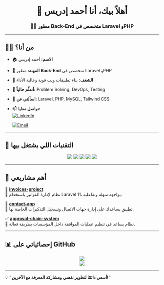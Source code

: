 <h1 align="center">👋 أهلاً بيك، أنا أحمد إدريس</h1>  
<h3 align="center">👨‍💻 مطور Back-End متخصص في Laravel وPHP</h3>  

 

---

## 👨‍💻 **من أنا؟**  
- 🏠 **الاسم:** أحمد إدريس  
- 💼 **المهنة:** مطور **Back-End** متخصص في Laravel وPHP  
- 🚀 **الشغف:** بناء تطبيقات ويب قوية وعالية الأداء  
- 🌱 **أتعلّم حالياً:** Problem Solving, DevOps, Testing  
- 💬 **اسألني عن:** Laravel, PHP, MySQL, Tailwind CSS  
- 📫 **تواصل معايا:**  
  [![LinkedIn](https://img.shields.io/badge/LinkedIn-0077B5?style=for-the-badge&logo=linkedin&logoColor=white)](www.linkedin.com/in/ahmed-edress-627b56238)
  
  [![Email](https://img.shields.io/badge/Email-D14836?style=for-the-badge&logo=gmail&logoColor=white)](mailto:ahmededress111@gmail.com)  

---

## 🔧 **التقنيات اللي بشتغل بيها**  
<p align="center">
  <img src="https://img.shields.io/badge/PHP-777BB4?style=for-the-badge&logo=php&logoColor=white" />
  <img src="https://img.shields.io/badge/Laravel-FF2D20?style=for-the-badge&logo=laravel&logoColor=white" />
  <img src="https://img.shields.io/badge/MySQL-4479A1?style=for-the-badge&logo=mysql&logoColor=white" />
  <img src="https://img.shields.io/badge/Tailwind%20CSS-38B2AC?style=for-the-badge&logo=tailwind-css&logoColor=white" />
  <img src="https://img.shields.io/badge/Docker-2496ED?style=for-the-badge&logo=docker&logoColor=white" />
</p>  

---

## 📂 **أهم مشاريعي**  
🚀 **[invoices-project](https://github.com/ahmed-on391/invoices_project.git)**  
🔹 نظام لإدارة الفواتير باستخدام Laravel 11، بواجهة سهلة وتفاعلية.  

🔗 **[contact-app](https://github.com/ahmed-on391/contact-app)**  
🔹 تطبيق يساعدك على إدارة جهات الاتصال وتسجيل التذكيرات الخاصة بها.  

✅ **[approval-chain-system](https://github.com/ahmed-on391/approval-chain-system)**  
🔹 نظام يساعد في تنظيم عمليات الموافقة داخل المؤسسات بطريقة فعالة.  

---

## 📊 **إحصائياتي على GitHub**  
<p align="center">
  <img src="https://github-readme-stats.vercel.app/api?username=ahmed-on391&show_icons=true&theme=radical" />
  <br>
  <img src="https://github-readme-streak-stats.herokuapp.com/?user=ahmed-on391&theme=radical" />
</p>  

---

💡 **"أسعى دائمًا لتطوير نفسي ومشاركة المعرفة مع الآخرين!"**  
